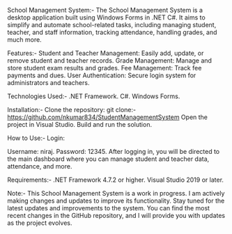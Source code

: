 School Management System:-
The School Management System is a desktop application built using Windows Forms in .NET C#. It aims to simplify and automate school-related tasks, including managing student, teacher, and staff information, tracking attendance, handling grades, and much more.

Features:-
Student and Teacher Management: Easily add, update, or remove student and teacher records.
Grade Management: Manage and store student exam results and grades.
Fee Management: Track fee payments and dues.
User Authentication: Secure login system for administrators and teachers.

Technologies Used:-
.NET Framework.
C#.
Windows Forms.

Installation:-
Clone the repository:
git clone:- https://github.com/nkumar834/StudentManagementSystem
Open the project in Visual Studio.
Build and run the solution.

How to Use:-
Login:

Username: niraj.
Password: 12345.
After logging in, you will be directed to the main dashboard where you can manage student and teacher data, attendance, and more.

Requirements:-
.NET Framework 4.7.2 or higher.
Visual Studio 2019 or later.

Note:-
This School Management System is a work in progress. I am actively making changes and updates to improve its functionality. Stay tuned for the latest updates and improvements to the system.
You can find the most recent changes in the GitHub repository, and I will provide you with updates as the project evolves.
